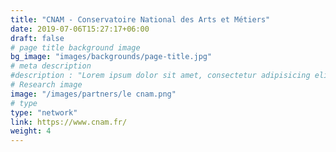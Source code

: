 ```yaml
---
title: "CNAM - Conservatoire National des Arts et Métiers"
date: 2019-07-06T15:27:17+06:00
draft: false
# page title background image
bg_image: "images/backgrounds/page-title.jpg"
# meta description
#description : "Lorem ipsum dolor sit amet, consectetur adipisicing elit, sed do eiusmod tempor incididunt ut labore. dolore magna aliqua. Ut enim ad minim veniam, quis nostrud."
# Research image
image: "/images/partners/le cnam.png"
# type
type: "network"
link: https://www.cnam.fr/
weight: 4
---
```


